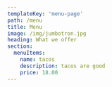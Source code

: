 ```yaml
---
templateKey: 'menu-page'
path: /menu
title: Menu
image: /img/jumbotron.jpg
heading: What we offer
section:
  menuItems:
    name: tacos
    description: tacos are good
    price: 18.00
---
```

